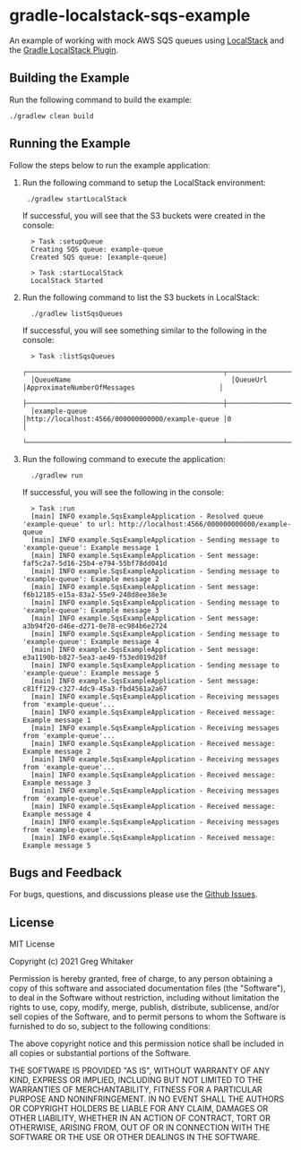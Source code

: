 # gradle-localstack-sqs-example
An example of working with mock AWS SQS queues using [LocalStack](https://github.com/localstack/localstack) and the [Gradle LocalStack Plugin](https://github.com/Nike-Inc/gradle-localstack).

## Building the Example
Run the following command to build the example:

    ./gradlew clean build

## Running the Example
Follow the steps below to run the example application:

1. Run the following command to setup the LocalStack environment:

        ./gradlew startLocalStack

   If successful, you will see that the S3 buckets were created in the console:

         > Task :setupQueue
         Creating SQS queue: example-queue
         Created SQS queue: [example-queue]
         
         > Task :startLocalStack
         LocalStack Started

2. Run the following command to list the S3 buckets in LocalStack:

         ./gradlew listSqsQueues

   If successful, you will see something similar to the following in the console:
   
         > Task :listSqsQueues
         ┌─────────────────────────────────────────────────┬─────────────────────────────────────────────────┬────────────────────────────────────────────────┐
         │QueueName                                        │QueueUrl                                         │ApproximateNumberOfMessages                     │
         ├─────────────────────────────────────────────────┼─────────────────────────────────────────────────┼────────────────────────────────────────────────┤
         │example-queue                                    │http://localhost:4566/000000000000/example-queue │0                                               │
         └─────────────────────────────────────────────────┴─────────────────────────────────────────────────┴────────────────────────────────────────────────┘

3. Run the following command to execute the application:

         ./gradlew run

   If successful, you will see the following in the console:

         > Task :run
         [main] INFO example.SqsExampleApplication - Resolved queue 'example-queue' to url: http://localhost:4566/000000000000/example-queue
         [main] INFO example.SqsExampleApplication - Sending message to 'example-queue': Example message 1
         [main] INFO example.SqsExampleApplication - Sent message: faf5c2a7-5d16-25b4-e794-55bf78dd041d
         [main] INFO example.SqsExampleApplication - Sending message to 'example-queue': Example message 2
         [main] INFO example.SqsExampleApplication - Sent message: f6b12185-e15a-83a2-55e9-248d8ee38e3e
         [main] INFO example.SqsExampleApplication - Sending message to 'example-queue': Example message 3
         [main] INFO example.SqsExampleApplication - Sent message: a3b94f20-d46e-d271-0e78-ec984b6e2724
         [main] INFO example.SqsExampleApplication - Sending message to 'example-queue': Example message 4
         [main] INFO example.SqsExampleApplication - Sent message: e3a1190b-b827-5ea3-ae49-f53ed019d28f
         [main] INFO example.SqsExampleApplication - Sending message to 'example-queue': Example message 5
         [main] INFO example.SqsExampleApplication - Sent message: c81ff129-c327-4dc9-45a3-fbd4561a2a67
         [main] INFO example.SqsExampleApplication - Receiving messages from 'example-queue'...
         [main] INFO example.SqsExampleApplication - Received message: Example message 1
         [main] INFO example.SqsExampleApplication - Receiving messages from 'example-queue'...
         [main] INFO example.SqsExampleApplication - Received message: Example message 2
         [main] INFO example.SqsExampleApplication - Receiving messages from 'example-queue'...
         [main] INFO example.SqsExampleApplication - Received message: Example message 3
         [main] INFO example.SqsExampleApplication - Receiving messages from 'example-queue'...
         [main] INFO example.SqsExampleApplication - Received message: Example message 4
         [main] INFO example.SqsExampleApplication - Receiving messages from 'example-queue'...
         [main] INFO example.SqsExampleApplication - Received message: Example message 5

## Bugs and Feedback
For bugs, questions, and discussions please use the [Github Issues](https://github.com/gregwhitaker/gradle-localstack-sqs-example/issues).

## License
MIT License

Copyright (c) 2021 Greg Whitaker

Permission is hereby granted, free of charge, to any person obtaining a copy
of this software and associated documentation files (the "Software"), to deal
in the Software without restriction, including without limitation the rights
to use, copy, modify, merge, publish, distribute, sublicense, and/or sell
copies of the Software, and to permit persons to whom the Software is
furnished to do so, subject to the following conditions:

The above copyright notice and this permission notice shall be included in all
copies or substantial portions of the Software.

THE SOFTWARE IS PROVIDED "AS IS", WITHOUT WARRANTY OF ANY KIND, EXPRESS OR
IMPLIED, INCLUDING BUT NOT LIMITED TO THE WARRANTIES OF MERCHANTABILITY,
FITNESS FOR A PARTICULAR PURPOSE AND NONINFRINGEMENT. IN NO EVENT SHALL THE
AUTHORS OR COPYRIGHT HOLDERS BE LIABLE FOR ANY CLAIM, DAMAGES OR OTHER
LIABILITY, WHETHER IN AN ACTION OF CONTRACT, TORT OR OTHERWISE, ARISING FROM,
OUT OF OR IN CONNECTION WITH THE SOFTWARE OR THE USE OR OTHER DEALINGS IN THE
SOFTWARE.
